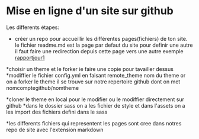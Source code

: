 # Mise en ligne d'un site sur github

Les differents étapes:

* créer un repo pour accueillir les différentes pages(fichiers) de ton site.
le fichier readme.md est la page par defaut du site pour definir une autre il faut faire une redirection depuis cette page vers une autre 
exemple [rapportjour1](rapportjour.md)


*choisir un theme et le forker ie faire une copie pour tavailler dessus
*modiffier le fichier config.yml en faisant remote_theme nom du theme or on a forker le theme il se trouve sur notre repertoire github
dont on met nomcomptegithub/nomtheme

*cloner le theme en local pour le modifier ou le modiffier directement sur github
*dans le dossier sass on a les fichier de style 
et dans l'assets on a les import des fichiers defini dans le sass

*les differents fichiers qui representent les pages sont cree dans notres repo de site avec l'extension markdown
